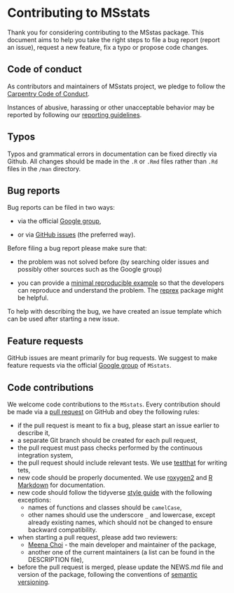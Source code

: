 # Contributing to MSstats

Thank you for considering contributing to the MSstas package.
This document aims to help you take the right steps to file a bug report (report an issue), 
request a new feature, fix a typo or propose code changes.


## Code of conduct

As contributors and maintainers of MSstats project, we pledge to follow the [Carpentry Code of Conduct](https://docs.carpentries.org/topic_folders/policies/code-of-conduct.html).

Instances of abusive, harassing or other unacceptable behavior may be reported by following our [reporting guidelines](https://docs.carpentries.org/topic_folders/policies/code-of-conduct.html#reporting-guidelines).


## Typos

Typos and grammatical errors in documentation can be fixed directly via Github. 
All changes should be made in the `.R` or `.Rmd` files rather than `.Rd` files in the `/man` directory.


## Bug reports

Bug reports can be filed in two ways:

- via the official [Google group](https://groups.google.com/forum/#!forum/msstats),

- or via [GitHub issues](https://github.com/MeenaChoi/MSstats/issues) (the preferred way). 

Before filing a bug report please make sure that:

- the problem was not solved before 
(by searching older issues and possibly other sources such as the Google group)

- you can provide a [minimal reproducible example](https://stackoverflow.com/questions/5963269/how-to-make-a-great-r-reproducible-example) so that the developers can reproduce and understand the problem. 
The [reprex](https://reprex.tidyverse.org/) package might be helpful.

To help with describing the bug, we have created an issue template which can be used after starting a new issue.


## Feature requests

GitHub issues are meant primarily for bug requests.
We suggest to make feature requests via the official [Google group](https://groups.google.com/forum/#!forum/msstats) of `MSstats`.


## Code contributions

We welcome code contributions to the `MSstats`. 
Every contribution should be made via a [pull request](https://help.github.com/en/github/collaborating-with-issues-and-pull-requests/about-pull-requests) on GitHub and obey the following rules:

* if the pull request is meant to fix a bug, please start an issue earlier to describe it,
* a separate Git branch should be created for each pull request,
* the pull request must pass checks performed by the continuous integration system,
* the pull request should include relevant tests. We use [testthat](https://cran.r-project.org/package=testthat) for writing tets,
* new code should be properly documented. We use [roxygen2](https://cran.r-project.org/package=roxygen2) and
[R Markdown](https://cran.r-project.org/web/packages/roxygen2/vignettes/markdown.html) for documentation.  
* new code should follow the tidyverse [style guide](https://style.tidyverse.org) with the following exceptions:
    - names of functions and classes should be `camelCase`,
    - other names should use the underscore `_` and lowercase, except already existing names,
    which should not be changed to ensure backward compatibility.
* when starting a pull request, please add two reviewers:
    - [Meena Choi](https://github.com/MeenaChoi) - the main developer and maintainer of the package,
    - another one of the current maintainers (a list can be found in the DESCRIPTION file),
* before the pull request is merged, please update the NEWS.md file and version of the package, following the conventions of [semantic versioning](https://semver.org/).

